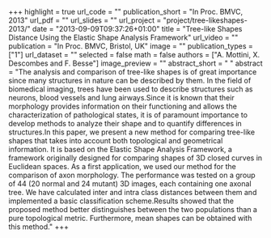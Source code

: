 +++
highlight = true
url_code = ""
publication_short = "In Proc. BMVC, 2013"
url_pdf = ""
url_slides = ""
url_project = "project/tree-likeshapes-2013/"
date = "2013-09-09T09:37:26+01:00"
title = "Tree-like Shapes Distance Using the Elastic Shape Analysis Framework"
url_video = ""
publication = "In Proc. BMVC, Bristol, UK"
image = ""
publication_types = ["1"]
url_dataset = ""
selected = false
math = false
authors = ["A. Mottini, X. Descombes and F. Besse"]
image_preview = ""
abstract_short = " "
abstract = "The analysis and comparison of tree-like shapes is of great importance since many structures in nature can be described by them. In the field of biomedical imaging, trees have been used to describe structures such as neurons, blood vessels and lung airways.Since it is known that their morphology provides information on their functioning and allows the characterization of pathological states, it is of paramount importance to develop methods to analyze their shape and to quantify differences in structures.In this paper, we present a new method for comparing tree-like shapes that takes into account both topological and geometrical information. It is based on the Elastic Shape Analysis Framework, a framework originally designed for comparing shapes of 3D closed curves in Euclidean spaces. As a first application, we used our method for the comparison of axon morphology. The performance was tested on a group of 44 (20 normal and 24 mutant) 3D images, each containing one axonal tree. We have calculated inter and intra class distances between them and implemented a basic classification scheme.Results showed that the proposed method better distinguishes between the two populations than a pure topological metric. Furthermore, mean shapes can be obtained with this method."
+++

